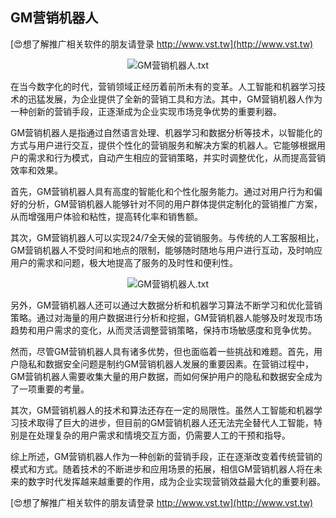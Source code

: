 ## **GM营销机器人**

[😍想了解推广相关软件的朋友请登录 http://www.vst.tw](http://www.vst.tw)

 <center><img src="https://vst.tw/MP4/tuiguang/png/8.png" alt="GM营销机器人.txt"></center>

在当今数字化的时代，营销领域正经历着前所未有的变革。人工智能和机器学习技术的迅猛发展，为企业提供了全新的营销工具和方法。其中，GM营销机器人作为一种创新的营销手段，正逐渐成为企业实现市场竞争优势的重要利器。

GM营销机器人是指通过自然语言处理、机器学习和数据分析等技术，以智能化的方式与用户进行交互，提供个性化的营销服务和解决方案的机器人。它能够根据用户的需求和行为模式，自动产生相应的营销策略，并实时调整优化，从而提高营销效率和效果。

首先，GM营销机器人具有高度的智能化和个性化服务能力。通过对用户行为和偏好的分析，GM营销机器人能够针对不同的用户群体提供定制化的营销推广方案，从而增强用户体验和粘性，提高转化率和销售额。

其次，GM营销机器人可以实现24/7全天候的营销服务。与传统的人工客服相比，GM营销机器人不受时间和地点的限制，能够随时随地与用户进行互动，及时响应用户的需求和问题，极大地提高了服务的及时性和便利性。

 <center><img src="https://vst.tw/MP4/tuiguang/png/8.png" alt="GM营销机器人.txt"></center>

另外，GM营销机器人还可以通过大数据分析和机器学习算法不断学习和优化营销策略。通过对海量的用户数据进行分析和挖掘，GM营销机器人能够及时发现市场趋势和用户需求的变化，从而灵活调整营销策略，保持市场敏感度和竞争优势。

然而，尽管GM营销机器人具有诸多优势，但也面临着一些挑战和难题。首先，用户隐私和数据安全问题是制约GM营销机器人发展的重要因素。在营销过程中，GM营销机器人需要收集大量的用户数据，而如何保护用户的隐私和数据安全成为了一项重要的考量。

其次，GM营销机器人的技术和算法还存在一定的局限性。虽然人工智能和机器学习技术取得了巨大的进步，但目前的GM营销机器人还无法完全替代人工智能，特别是在处理复杂的用户需求和情境交互方面，仍需要人工的干预和指导。

综上所述，GM营销机器人作为一种创新的营销手段，正在逐渐改变着传统营销的模式和方式。随着技术的不断进步和应用场景的拓展，相信GM营销机器人将在未来的数字时代发挥越来越重要的作用，成为企业实现营销效益最大化的重要利器。

[😍想了解推广相关软件的朋友请登录 http://www.vst.tw](http://www.vst.tw)



